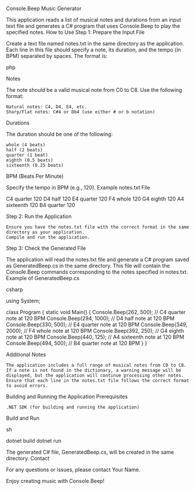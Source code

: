 Console.Beep Music Generator

This application reads a list of musical notes and durations from an input text file and generates a C# program that uses Console.Beep to play the specified notes.
How to Use
Step 1: Prepare the Input File

Create a text file named notes.txt in the same directory as the application. Each line in this file should specify a note, its duration, and the tempo (in BPM) separated by spaces. The format is:

php

<Note> <Duration> <BPM>

Notes

The note should be a valid musical note from C0 to C8. Use the following format:

    Natural notes: C4, D4, E4, etc.
    Sharp/Flat notes: C#4 or Db4 (use either # or b notation)

Durations

The duration should be one of the following:

    whole (4 beats)
    half (2 beats)
    quarter (1 beat)
    eighth (0.5 beats)
    sixteenth (0.25 beats)

BPM (Beats Per Minute)

Specify the tempo in BPM (e.g., 120).
Example notes.txt File

C4 quarter 120
D4 half 120
E4 quarter 120
F4 whole 120
G4 eighth 120
A4 sixteenth 120
B4 quarter 120

Step 2: Run the Application

    Ensure you have the notes.txt file with the correct format in the same directory as your application.
    Compile and run the application.

Step 3: Check the Generated File

The application will read the notes.txt file and generate a C# program saved as GeneratedBeep.cs in the same directory. This file will contain the Console.Beep commands corresponding to the notes specified in notes.txt.
Example of GeneratedBeep.cs

csharp

using System;

class Program
{
    static void Main()
    {
        Console.Beep(262, 500); // C4 quarter note at 120 BPM
        Console.Beep(294, 1000); // D4 half note at 120 BPM
        Console.Beep(330, 500); // E4 quarter note at 120 BPM
        Console.Beep(349, 2000); // F4 whole note at 120 BPM
        Console.Beep(392, 250); // G4 eighth note at 120 BPM
        Console.Beep(440, 125); // A4 sixteenth note at 120 BPM
        Console.Beep(494, 500); // B4 quarter note at 120 BPM
    }
}

Additional Notes

    The application includes a full range of musical notes from C0 to C8.
    If a note is not found in the dictionary, a warning message will be displayed, but the application will continue processing other notes.
    Ensure that each line in the notes.txt file follows the correct format to avoid errors.

Building and Running the Application
Prerequisites

    .NET SDK (for building and running the application)

Build and Run

sh

dotnet build
dotnet run

The generated C# file, GeneratedBeep.cs, will be created in the same directory.
Contact

For any questions or issues, please contact Your Name.

Enjoy creating music with Console.Beep!
